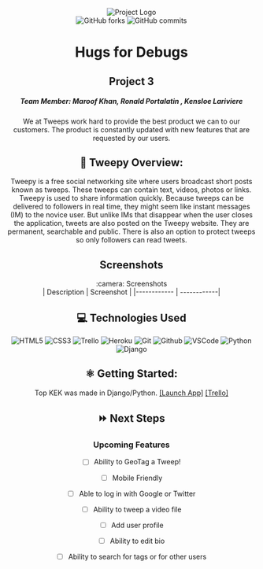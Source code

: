 <p align="center">
<img alt="Project Logo" src="https://i.ibb.co/RzQgCpR/tweepy.png">
<br>

<img alt="GitHub forks" src="https://img.shields.io/github/forks/coltonsaywhatt/Tweeper?style=social">
<img alt="GitHub commits" src="https://img.shields.io/github/last-commit/coltonsaywhatt/Tweeper">
</p>

<div align="center">
   <h1> Hugs for Debugs </h1>
   <h2> Project 3 </h2>

<h5>Team Member: Maroof Khan, Ronald Portalatin , Kensloe Lariviere </h5>
We at Tweeps work hard to provide the best product we can to our customers. The product is constantly updated with new features that are requested by our users.
   
## :eyes: Tweepy Overview:
   
Tweepy is a free social networking site where users broadcast short posts known as tweeps. These tweeps can contain text, videos, photos or links.
Tweepy is used to share information quickly. Because tweeps can be delivered to followers in real time, they might seem like instant messages (IM) to the novice user. But unlike IMs that disappear when the user closes the application, tweets are also posted on the Tweepy website. They are permanent, searchable and public. There is also an option to protect tweeps so only followers can read tweets.


## Screenshots
<summary> :camera: Screenshots</summary>
| Description | Screenshot |
|------------ | ------------|
</details>

## :computer: Technologies Used

![HTML5](https://img.shields.io/badge/-HTML5-333?style=flat&logo=html5)
![CSS3](https://img.shields.io/badge/-CSS-333?style=flat&logo=css3)
![Trello](https://img.shields.io/badge/-Trello-333?style=flat&logo=trello)
![Heroku](https://img.shields.io/badge/-Heroku-333?style=flat&logo=heroku)
![Git](https://img.shields.io/badge/-Git-333?style=flat&logo=git)
![Github](https://img.shields.io/badge/-GitHub-333?style=flat&logo=github)
![VSCode](https://img.shields.io/badge/-VS_Code-333?style=flat&logo=visualstudio)
![Python](https://img.shields.io/badge/-Python-333?style=flat&logo=python)
![Django](https://img.shields.io/badge/-Django-333?style=flat&logo=django)

## :atom_symbol: Getting Started: 
Top KEK was made in Django/Python. 
[[Launch App]](https://tweepyofficial.herokuapp.com/) 
[[Trello]](https://trello.com/b/eM3yXayv/tweepy)

## :fast_forward: Next Steps  

### Upcoming Features

- [ ] Ability to GeoTag a Tweep!

- [ ] Mobile Friendly

- [ ] Able to log in with Google or Twitter

- [ ] Ability to tweep a video file

- [ ] Add user profile

- [ ] Ability to edit bio

- [ ] Ability to search for tags or for other users
  

